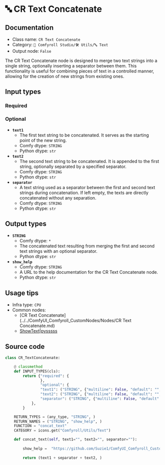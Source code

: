 # 🔤 CR Text Concatenate
## Documentation
- Class name: `CR Text Concatenate`
- Category: `🧩 Comfyroll Studio/🛠️ Utils/🔤 Text`
- Output node: `False`

The CR Text Concatenate node is designed to merge two text strings into a single string, optionally inserting a separator between them. This functionality is useful for combining pieces of text in a controlled manner, allowing for the creation of new strings from existing ones.
## Input types
### Required
### Optional
- **`text1`**
    - The first text string to be concatenated. It serves as the starting point of the new string.
    - Comfy dtype: `STRING`
    - Python dtype: `str`
- **`text2`**
    - The second text string to be concatenated. It is appended to the first string, optionally separated by a specified separator.
    - Comfy dtype: `STRING`
    - Python dtype: `str`
- **`separator`**
    - A text string used as a separator between the first and second text strings during concatenation. If left empty, the texts are directly concatenated without any separation.
    - Comfy dtype: `STRING`
    - Python dtype: `str`
## Output types
- **`STRING`**
    - Comfy dtype: `*`
    - The concatenated text resulting from merging the first and second text strings with an optional separator.
    - Python dtype: `str`
- **`show_help`**
    - Comfy dtype: `STRING`
    - A URL to the help documentation for the CR Text Concatenate node.
    - Python dtype: `str`
## Usage tips
- Infra type: `CPU`
- Common nodes:
    - [CR Text Concatenate](../../ComfyUI_Comfyroll_CustomNodes/Nodes/CR Text Concatenate.md)
    - [ShowText|pysssss](../../ComfyUI-Custom-Scripts/Nodes/ShowText|pysssss.md)



## Source code
```python
class CR_TextConcatenate:

    @ classmethod
    def INPUT_TYPES(cls):
        return {"required": {
                },
                "optional": {
                "text1": ("STRING", {"multiline": False, "default": "", "forceInput": True}),                
                "text2": ("STRING", {"multiline": False, "default": "", "forceInput": True}), 
                "separator": ("STRING", {"multiline": False, "default": ""}),                
            },
        }

    RETURN_TYPES = (any_type, "STRING", )
    RETURN_NAMES = ("STRING", "show_help", )
    FUNCTION = "concat_text"
    CATEGORY = icons.get("Comfyroll/Utils/Text")

    def concat_text(self, text1="", text2="", separator=""):
    
        show_help =  "https://github.com/Suzie1/ComfyUI_Comfyroll_CustomNodes/wiki/List-Nodes#cr-save-text-to-file" 
        
        return (text1 + separator + text2, )

```
